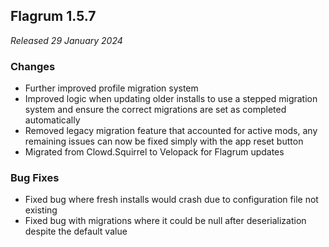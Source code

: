 ## Flagrum 1.5.7

_Released 29 January 2024_

### Changes

- Further improved profile migration system
- Improved logic when updating older installs to use a stepped migration system and ensure the correct migrations are set as completed automatically
- Removed legacy migration feature that accounted for active mods, any remaining issues can now be fixed simply with the app reset button
- Migrated from Clowd.Squirrel to Velopack for Flagrum updates

### Bug Fixes

- Fixed bug where fresh installs would crash due to configuration file not existing
- Fixed bug with migrations where it could be null after deserialization despite the default value